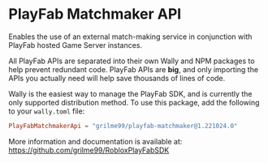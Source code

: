 # PlayFab Matchmaker API

Enables the use of an external match-making service in conjunction with PlayFab hosted Game Server instances.

All PlayFab APIs are separated into their own Wally and NPM packages to help prevent redundant code.
PlayFab APIs are **big**, and only importing the APIs you actually need will help save thousands of lines of code.

Wally is the easiest way to manage the PlayFab SDK, and is currently the only supported distribution method.
To use this package, add the following to your `wally.toml` file:

```toml
PlayFabMatchmakerApi = "grilme99/playfab-matchmaker@1.221024.0"
```

More information and documentation is available at:
https://github.com/grilme99/RobloxPlayFabSDK

